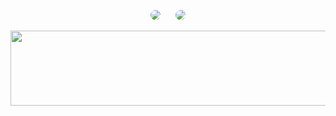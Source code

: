 <p align="center">
  <img src="https://github-readme-stats.vercel.app/api/top-langs/?username=yungxhi&layout=compact&theme=tokyonight" 
    style="margin-right: 20px; border-radius: 10px;" />
  <img src="https://streak-stats.demolab.com?user=yungxhi&theme=tokyonight&hide_border=true" 
    style="border-radius: 10px;" />
</p>


<a href="https://github.com/devxb/gitanimals">
  <img src="https://render.gitanimals.org/lines/{yungxhi}?pet-id=1" width="1000" height="120"/>
</a>
